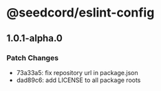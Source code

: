 # @seedcord/eslint-config

## 1.0.1-alpha.0

### Patch Changes

- 73a33a5: fix repository url in package.json
- dad89c6: add LICENSE to all package roots
